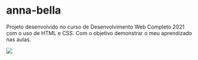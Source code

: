 # anna-bella 
 Projeto desenvolvido no curso de Desenvolvimento Web Completo 2021 com o uso de HTML e CSS. Com o objetivo demonstrar o meu aprendizado nas aulas.
 
 [<img src="https://img.shields.io/badge/Gmail-D14836?style=for-the-badge&logo=gmail&logoColor=white" />](werick.alves25@gmail.com)
